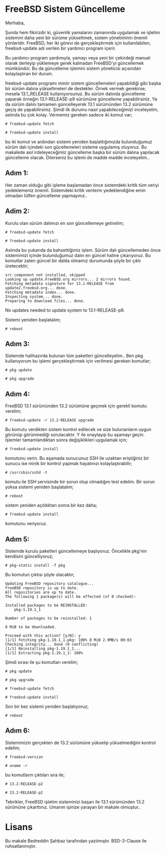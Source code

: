 # FreeBSD Sistem Güncelleme

Merhaba,

Şunda hem fikirizdir ki, güvenlik yamalarını zamanında uygulamak ve işletim sistemini daha yeni bir sürüme yükseltmek, sistem yönetiminin önemli yönleridir. FreeBSD, her iki görevi de gerçekleştirmek için kullanılabilen, freebsd-update adı verilen bir yardımcı program içerir.


Bu yardımcı program yardımıyla, yamayı veya yeni bir çekirdeği manuel olarak derleyip yüklemeye gerek kalmadan FreeBSD'yi güncellemek mümkündür. Bu da güncelleme işlemini sistem yöneticisi açısından kolaylaştıran bir durum.


freebsd-update programı minör sistem güncellemeleri yapabildiği gibi başka bir sürüm dalına yükseltmeleri de destekler. Örnek vermek gerekirse; mesela 13.1_RELEASE kullanıyorsunuz. Bu sürüm dalında güncelleme yaparak örneğin 13.1-RELEASE-p9 sürümüne güncelleme yapabilirsiniz. Ya da sürüm dalını tamamen güncelleyerek 13.1 sürümünden 13.2 sürümüne geçiş de yapabilirsiniz. Şimdi ilk durumu nasıl yapabileceğimizi inceleyelim, aslında bu çok kolay. Vermemiz gereken sadece iki komut var;

```
# freebsd-update fetch
```
```
# freebsd-update install
```

bu iki komut ve ardından sistemi yeniden başlattığımızda bulunduğumuz sürüm dalı içindeki son gücellemeleri sisteme uygulamış oluyoruz. Bu makalede asıl irdeleyeceğimiz güncelleme başka bir sürüm dalına yapılacak güncelleme olacak. Dilerseniz bu işlemi de madde madde inceleyelim..

## **Adım 1:**

Her zaman olduğu gibi işleme başlamadan önce sistemdeki kritik tüm veriyi yedeklemeniz önemli. Sistemdeki kritik verilerin yedeklendiğine emin olmadan lütfen güncelleme yapmayınız..

## **Adim 2:**

Kurulu olan sürüm dalımızı en son güncellemeye getirelim;

```
# freebsd-update fetch
```
```
# freebsd-update install
```

Aslında bu yukarıda da bahsettiğimiz işlem. Sürüm dalı güncellemeden önce sistemimizi içinde bulunduğumuz dalın en güncel haline çıkarıyoruz. Bu komutlar zaten güncel bir dalda olmamız durumunda şöyle bir çıktı üretecektir;

```
src component not installed, skipped 
Looking up update.FreeBSD.org mirrors... 2 mirrors found. 
Fetching metadata signature for 13.1-RELEASE from update2.freebsd.org... done. 
Fetching metadata index... done. 
Inspecting system... done. 
Preparing to download files... done.
```

No updates needed to update system to 13.1-RELEASE-p9.

Sistemi yeniden başlatalım;

```
# reboot
```

## **Adım 3:**

Sistemde halihazırda bulunan tüm paketleri güncelleyelim.. Ben pkg kullanıyorum bu işlemi gerçekleştirmek için verilmesi gereken komutlar;

```
# pkg update
```
```
# pkg upgrade
```

## **Adım 4:**

FreeBSD 13.1 sürümünden 13.2 sürümüne geçmek için gerekli komutu verelim;

```
# freebsd-update -r 13.2-RELEASE upgrade
```

Bu komutu verdikten sistem kontrol edilecek ve size bulunanların uygun görünüp görünmediği sorulacaktır. Y ile onaylayıp bu aşamayı geçin. İşlemler tamamlandıktan sonra değişiklikleri uygulamak için;

```
# freebsd-update install
```

komutunu verin. Bu aşamada sunucunuz SSH ile uzaktan eriştiğiniz bir sunucu ise minik bir kontrol yapmak hayatınızı kolaylaştırabilir;

```
# /usr/sbin/sshd -t
```

komutu ile SSH servisinde bir sorun olup olmadığını test edelim. Bir sorun yoksa sistemi yeniden başlatalım;

```
# reboot
```

sistem yeniden açıldıktan sonra bir kez daha;

```
# freebsd-update install
```

komutunu veriyoruz.

## **Adım 5:**

Sistemde kurulu paketleri güncellemeye başlıyoruz. Öncelikle pkg'nin kendisini güncelliyoruz;

```
# pkg-static install -f pkg
```

Bu komutun çıktısı şöyle olacaktır;

```
Updating FreeBSD repository catalogue...
FreeBSD repository is up to date.
All repositories are up to date.
The following 1 package(s) will be affected (of 0 checked):

Installed packages to be REINSTALLED:
	pkg-1.19.1_1

Number of packages to be reinstalled: 1

8 MiB to be downloaded.

Proceed with this action? [y/N]: y 
[1/1] Fetching pkg-1.19.1_1.pkg: 100% 8 MiB 2.9MB/s 00:03 
Checking integrity... done (0 conflicting) 
[1/1] Reinstalling pkg-1.19.1_1... 
[1/1] Extracting pkg-1.19.1_1: 100%
```

Şimdi sırası ile şu komutları verelim;

```
# pkg update
```
```
# pkg upgrade
```
```
# freebsd-update fetch
```
```
# freebsd-update install
```

Son bir kez sistemi yeniden başlatıyoruz;

```
# reboot
```

## **Adım 6:**

Sistemimizin gerçekten de 13.2 sürümüne yükselip yükselmediğini kontrol edelim;

```
# freebsd-version
```
```
# uname -r
```

bu komutların çıktıları sıra ile;

```
# 13.2-RELEASE-p2
```
```
# 13.2-RELEASE-p2
```

Tebrikler, FreeBSD işletim sisteminizi başarı ile 13.1 sürümünden 13.2 sürümüne çıkarttınız. Umarım işinize yarayan bir makale olmuştur..

# Lisans

Bu makale Bedreddin Şahbaz tarafından yazılmıştır. BSD-3-Clause ile ruhsatlanmıştır.
